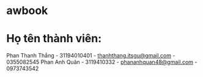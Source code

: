 # awbook
# Họ tên thành viên:
Phan Thanh Thắng - 31194010401 - thanhthang.itsgu@gmail.com - 0355082545
Phan Anh Quân - 3119410332 - phananhquan48@gmail.com - 0973743542
